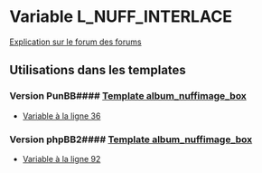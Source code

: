 # Variable L_NUFF_INTERLACE
[Explication sur le forum des forums](http://forum.forumactif.com/t294113-listing-des-variables#L_NUFF_INTERLACE)
## Utilisations dans les templates
### Version PunBB#### [Template album_nuffimage_box](punbb/album_nuffimage_box.md)
* [Variable à la ligne 36](../punbb/album_nuffimage_box.tpl#L36)
### Version phpBB2#### [Template album_nuffimage_box](subsilver/album_nuffimage_box.md)
* [Variable à la ligne 92](../subsilver/album_nuffimage_box.tpl#L92)